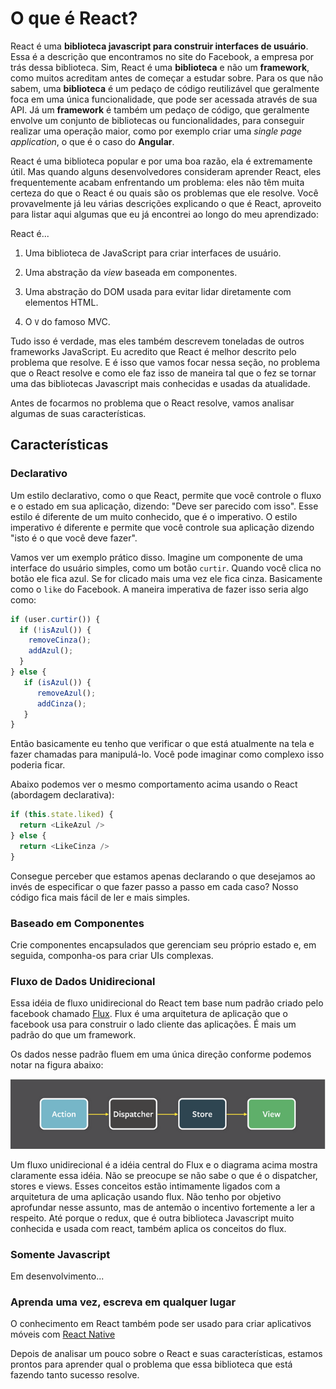 # O que é React?

React é uma **biblioteca javascript para construir interfaces de usuário**. Essa é a descrição que encontramos no site do Facebook, a empresa por trás dessa biblioteca.
Sim, React é uma **biblioteca** e não um **framework**, como muitos acreditam antes de começar a estudar sobre. Para os que não sabem, uma **biblioteca** é um pedaço de código reutilizável
que geralmente foca em uma única funcionalidade, que pode ser acessada através de sua API. Já um **framework** é também um pedaço de código, que geralmente envolve um conjunto de bibliotecas ou funcionalidades, para conseguir
realizar uma operação maior, como por exemplo criar uma *single page application*, o que é o caso do **Angular**.

React é uma biblioteca popular e por uma boa razão, ela é extremamente útil. Mas quando alguns desenvolvedores consideram aprender React, eles frequentemente acabam enfrentando um problema: eles não têm muita certeza do que o React é ou quais são os problemas que ele resolve. Você provavelmente já leu várias descrições explicando o que é React, aproveito para listar aqui algumas que eu já encontrei ao longo do meu aprendizado:

React é...

1. Uma biblioteca de JavaScript para criar interfaces de usuário.

2. Uma abstração da *view* baseada em componentes.

3. Uma abstração do DOM usada para evitar lidar diretamente com elementos HTML.

4. O `V` do famoso MVC.

Tudo isso é verdade, mas eles também descrevem toneladas de outros frameworks JavaScript. Eu acredito que React é melhor descrito pelo problema que resolve. E é isso que vamos focar nessa seção, no problema que o React resolve e como ele faz isso de maneira tal que o fez se tornar uma das bibliotecas Javascript mais conhecidas e usadas da atualidade.

Antes de focarmos no problema que o React resolve, vamos analisar algumas de suas características.

## Características

### Declarativo
Um estilo declarativo, como o que React, permite que você controle o fluxo e o estado em sua aplicação, dizendo: "Deve ser parecido com isso". Esse estilo é diferente de um muito conhecido, que é o imperativo. O estilo imperativo é diferente e permite que você controle sua aplicação dizendo "isto é o que você deve fazer".

Vamos ver um exemplo prático disso. Imagine um componente de uma interface do usuário simples, como um botão `curtir`. Quando você clica no botão ele fica azul. Se for clicado mais uma vez ele fica cinza. Basicamente como o `like` do Facebook. A maneira imperativa de fazer isso seria algo como:

```javascript
if (user.curtir()) {
  if (!isAzul()) {
    removeCinza();
    addAzul();
  }
} else {
   if (isAzul()) {
      removeAzul();
      addCinza();
   }
}
```

Então basicamente eu tenho que verificar o que está atualmente na tela e fazer chamadas para manipulá-lo. Você pode imaginar como complexo isso poderia ficar.

Abaixo podemos ver o mesmo comportamento acima usando o React (abordagem declarativa):

```javascript
if (this.state.liked) {
  return <LikeAzul />
} else {
  return <LikeCinza />
}
```

Consegue perceber que estamos apenas declarando o que desejamos ao invés de especificar o que fazer passo a passo em cada caso? Nosso código fica mais fácil de ler e mais simples.

### Baseado em Componentes
Crie componentes encapsulados que gerenciam seu próprio estado e, em seguida, componha-os para criar UIs complexas.

### Fluxo de Dados Unidirecional
Essa idéia de fluxo unidirecional do React tem base num padrão criado pelo facebook chamado [Flux](https://facebook.github.io/flux/). Flux é uma arquitetura de aplicação que o facebook usa para construir o lado cliente das aplicações. É mais um padrão do que um framework.

Os dados nesse padrão fluem em uma única direção conforme podemos notar na figura abaixo:

![](/images/flux1.PNG)

Um fluxo unidirecional é a idéia central do Flux e o diagrama acima mostra claramente essa idéia. Não se preocupe se não sabe o que é o dispatcher, stores e views. Esses conceitos estão intimamente ligados com a arquitetura de uma aplicação usando flux. Não tenho por objetivo aprofundar nesse assunto, mas de antemão o incentivo fortemente a ler a respeito. Até porque o redux, que é outra biblioteca Javascript muito conhecida e usada com react, também aplica os conceitos do flux.

### Somente Javascript
Em desenvolvimento...

### Aprenda uma vez, escreva em qualquer lugar
O conhecimento em React também pode ser usado para criar aplicativos móveis com [React Native](https://facebook.github.io/react-native/)

Depois de analisar um pouco sobre o React e suas características, estamos prontos para aprender qual o problema que essa biblioteca que está fazendo tanto sucesso resolve.
